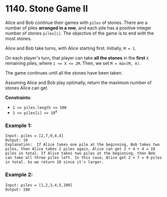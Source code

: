 # 1140. Stone Game II

Alice and Bob continue their games with `piles` of stones.  There are a number of piles **arranged in a row**, and each pile has a positive integer number of stones `piles[i]`.  The objective of the game is to end with the most stones. 

Alice and Bob take turns, with Alice starting first.  Initially, `M = 1`.

On each player's turn, that player can take **all the stones** in the **first** `X` remaining piles, where `1 <= X <= 2M`.  Then, we set `M = max(M, X)`.

The game continues until all the stones have been taken.

Assuming Alice and Bob play optimally, return the maximum number of stones Alice can get.

**Constraints**:
- `1 <= piles.length <= 100`
- <code>1 <= piles[i] <= 10<sup>4</sup></code>

### Example 1:
```
Input: piles = [2,7,9,4,4]
Output: 10
Explanation:  If Alice takes one pile at the beginning, Bob takes two piles, then Alice takes 2 piles again. Alice can get 2 + 4 + 4 = 10 piles in total. If Alice takes two piles at the beginning, then Bob can take all three piles left. In this case, Alice get 2 + 7 = 9 piles in total. So we return 10 since it's larger. 
```

### Example 2:
```
Input: piles = [1,2,3,4,5,100]
Output: 104
```
